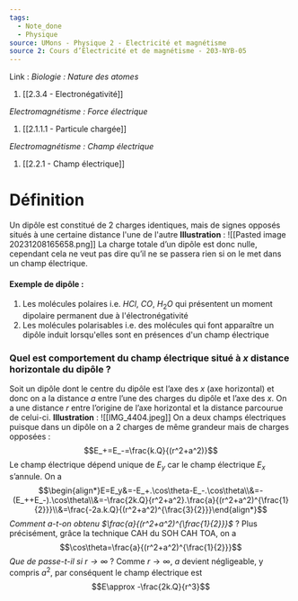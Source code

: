 ```yaml
---
tags:
  - Note_done
  - Physique
source: UMons - Physique 2 - Electricité et magnétisme
source 2: Cours d’Électricité et de magnétisme - 203-NYB-05
---
```


Link :
_Biologie : Nature des atomes_
1. [[2.3.4 - Electronégativité]]

_Electromagnétisme : Force électrique_
1. [[2.1.1.1 - Particule chargée]] 

_Electromagnétisme : Champ électrique_
1. [[2.2.1 - Champ électrique]]

# Définition
Un dipôle est constitué de 2 charges identiques, mais de signes opposés situés à une certaine distance l'une de l'autre
**Illustration** :
![[Pasted image 20231208165658.png]]
La charge totale d’un dipôle est donc nulle, cependant cela ne veut pas dire qu’il ne se passera rien si on le met dans un champ électrique. 

#### Exemple de dipôle :
1. Les molécules polaires i.e. $HCl,\ CO,\ H_2O$ qui présentent un moment dipolaire permanent due à l'électronégativité
2. Les molécules polarisables i.e. des molécules qui font apparaître un dipôle induit lorsqu'elles sont en présences d'un champ électrique

### Quel est comportement du champ électrique situé à $x$ distance horizontale du dipôle ? 
Soit un dipôle dont le centre du dipôle est l’axe des $x$ (axe horizontal) et donc on a la distance $a$ entre l’une des charges du dipôle et l’axe des $x$. On a une distance $r$ entre l’origine de l’axe horizontal et la distance parcourue de celui-ci. 
**Illustration** : ![[IMG_4404.jpeg]]
On a deux champs électriques puisque dans un dipôle on a 2 charges de même grandeur mais de charges opposées : $$E_+=E_-=\frac{k.Q}{(r^2+a^2)}$$
Le champ électrique dépend unique de $E_y$ car le champ électrique $E_x$ s’annule. On a $$\begin{align*}E=E_y&=-E_+.\cos\theta-E_-.\cos\theta\\&=-(E_++E_-).\cos\theta\\&=-\frac{2k.Q}{r^2+a^2}.\frac{a}{(r^2+a^2)^{\frac{1}{2}}}\\&=\frac{-2a.k.Q}{(r^2+a^2)^{\frac{3}{2}}}\end{align*}$$ 
_Comment a-t-on obtenu $\frac{a}{(r^2+a^2)^{\frac{1}{2}}}$_ ?
Plus précisément, grâce la technique CAH du SOH CAH TOA, on a $$\cos\theta=\frac{a}{(r^2+a^2)^{\frac{1}{2}}}$$
_Que de passe-t-il si $r\to\infty$_ ?
Comme $r\to\infty$, $a$ devient négligeable, y compris $a^2$, par conséquent le champ électrique est $$E\approx -\frac{2k.Q}{r^3}$$
